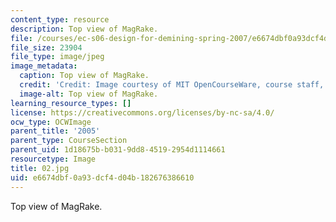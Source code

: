 ```yaml
---
content_type: resource
description: Top view of MagRake.
file: /courses/ec-s06-design-for-demining-spring-2007/e6674dbf0a93dcf4d04b182676386610_02.jpg
file_size: 23904
file_type: image/jpeg
image_metadata:
  caption: Top view of MagRake.
  credit: 'Credit: Image courtesy of MIT OpenCourseWare, course staff, and students.'
  image-alt: Top view of MagRake.
learning_resource_types: []
license: https://creativecommons.org/licenses/by-nc-sa/4.0/
ocw_type: OCWImage
parent_title: '2005'
parent_type: CourseSection
parent_uid: 1d18675b-b031-9dd8-4519-2954d1114661
resourcetype: Image
title: 02.jpg
uid: e6674dbf-0a93-dcf4-d04b-182676386610
---
```

Top view of MagRake.